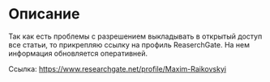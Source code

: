 # Описание

Так как есть проблемы с разрешением выкладывать в открытый доступ все статьи, то прикрепляю ссылку на профиль ReaserchGate. На нем информация обновляется оперативней. 

Ссылка: https://www.researchgate.net/profile/Maxim-Raikovskyi
